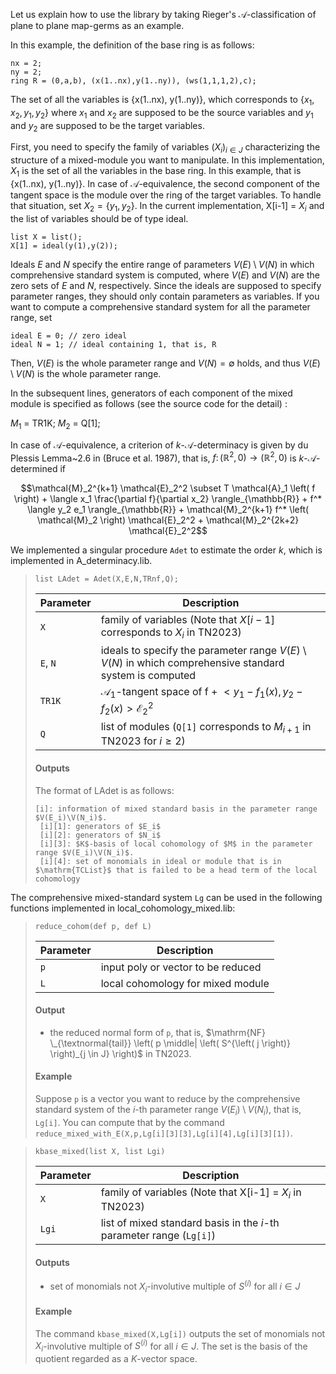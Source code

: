 Let us explain how to use the library by taking Rieger's $\mathcal{A}$-classification of plane to plane map-germs as an example.

In this example, the definition of the base ring is as follows: 

```Singular
nx = 2;
ny = 2;
ring R = (0,a,b), (x(1..nx),y(1..ny)), (ws(1,1,1,2),c);
```

The set of all the variables is {x(1..nx), y(1..ny)}, which corresponds to $\lbrace x_1, x_2, y_1, y_2 \rbrace$ where $x_1$ and $x_2$ are supposed to be the source variables and $y_1$ and $y_2$ are supposed to be the target variables.

First, you need to specify the family of variables $(X_i)_{i \in J}$ characterizing the structure of a mixed-module you want to manipulate. In this implementation, $X_1$ is the set of all the variables in the base ring. In this example, that is {x(1..nx), y(1..ny)}. In case of $\mathcal{A}$-equivalence, the second component of the tangent space is the module over the ring of the target variables. To handle that situation, set $X_2 = \{ y_1, y_2 \}$. In the current implementation, X[i-1] = $X_i$ and the list of variables should be of type ideal. 

```Singular
list X = list();
X[1] = ideal(y(1),y(2));
```

Ideals $E$ and $N$ specify the entire range of parameters $V(E) \setminus V(N)$ in which comprehensive standard system is computed, where $V \left( E \right)$ and $V \left( N \right)$ are the zero sets of $E$ and $N$, respectively. Since the ideals are supposed to specify parameter ranges, they should only contain parameters as variables. If you want to compute a comprehensive standard system for all the parameter range, set 

```Singular
ideal E = 0; // zero ideal
ideal N = 1; // ideal containing 1, that is, R
```

Then, $V(E)$ is the whole parameter range and $V(N) = \emptyset$ holds, and thus $V(E) \setminus V(N)$ is the whole parameter range. 

In the subsequent lines, generators of each component of the mixed module is specified as follows (see the source code for the detail) :

$M_1$ = TR1K;
$M_2$ = Q[1];

In case of $\mathcal{A}$-equivalence, a criterion of $k$-$\mathcal{A}$-determinacy is given by du Plessis Lemma~2.6 in (Bruce et al. 1987), that is, $f \colon \left( \mathbb{R}^2, 0 \right) \rightarrow \left( \mathbb{R}^2, 0 \right)$ is $k$-$\mathcal{A}$-determined if
```math
\mathcal{M}_2^{k+1} \mathcal{E}_2^2 \subset T \mathcal{A}_1 \left( f \right) + \langle x_1 \frac{\partial f}{\partial x_2} \rangle_{\mathbb{R}} + f^* \langle y_2 e_1 \rangle_{\mathbb{R}} + \mathcal{M}_2^{k+1} f^* \left( \mathcal{M}_2 \right) \mathcal{E}_2^2 + \mathcal{M}_2^{2k+2} \mathcal{E}_2^2
```
We implemented a singular procedure `Adet` to estimate the order $k$, which is implemented in A_determinacy.lib.

> ```Singular
> list LAdet = Adet(X,E,N,TRnf,Q);
> ```
> | Parameter | Description |
> | --------- | ----------- |
> | `X` | family of variables (Note that $X[i-1]$ corresponds to $X_i$ in TN2023) |
> | `E`, `N` | ideals to specify the parameter range $V \left( E \right) \setminus V \left( N \right)$ in which comprehensive standard system is computed |
> | `TR1K` | $\mathcal{A}_1$-tangent space of f + $<y_1 - f_1 (x), y_2 - f_2(x)> \mathcal{E}_2^2$ |
> | `Q` | list of modules (`Q[1]` corresponds to $M_{i+1}$ in TN2023 for $i \ge 2$) |
> #### Outputs
> The format of LAdet is as follows:
> ```Singular
> [i]: information of mixed standard basis in the parameter range $V(E_i)\V(N_i)$.
>  [i][1]: generators of $E_i$
>  [i][2]: generators of $N_i$
>  [i][3]: $K$-basis of local cohomology of $M$ in the parameter range $V(E_i)\V(N_i)$.
>  [i][4]: set of monomials in ideal or module that is in $\mathrm{TCList}$ that is failed to be a head term of the local cohomology
> ```

The comprehensive mixed-standard system `Lg` can be used in the following functions implemented in local_cohomology_mixed.lib:
> ```Singular
> reduce_cohom(def p, def L)
> ```
> | Parameter | Description |
> | --------- | ----------- |
> | `p` | input poly or vector to be reduced |
> | `L` | local cohomology for mixed module |
> #### Output
> - the reduced normal form of `p`, that is, $\mathrm{NF} \_{\textnormal{tail}} \left( p \middle| \left( S^{\left( j \right)} \right)_{j \in J} \right)$ in TN2023.
> #### Example
> Suppose `p` is a vector you want to reduce by the comprehensive standard system of the $i$-th parameter range $V(E_i) \setminus V(N_i)$, that is, `Lg[i]`. You can compute that by the command `reduce_mixed_with_E(X,p,Lg[i][3][3],Lg[i][4],Lg[i][3][1])`.

> ```Singular
> kbase_mixed(list X, list Lgi)
> ```
> | Parameter | Description |
> | --------- | ----------- |
> | `X` | family of variables (Note that X[i-1] = $X_i$ in TN2023) |
> | `Lgi` | list of mixed standard basis in the $i$-th parameter range (`Lg[i]`) |
> #### Outputs
> - set of monomials not $X_i$-involutive multiple of $S^{(i)}$ for all $i \in J$
> #### Example
> The command `kbase_mixed(X,Lg[i])` outputs the set of monomials not $X_i$-involutive multiple of $S^{(i)}$ for all $i \in J$. The set is the basis of the quotient regarded as a $K$-vector space.
